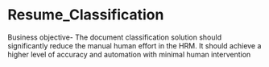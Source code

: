 # Resume_Classification
Business objective- The document classification solution should significantly reduce the manual human effort in the HRM. It should achieve a higher level of accuracy and automation with minimal human intervention
